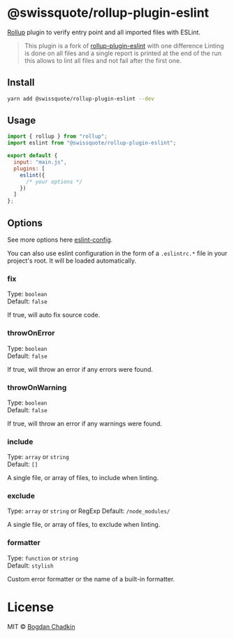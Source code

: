 # @swissquote/rollup-plugin-eslint 

[Rollup](https://github.com/rollup/rollup) plugin to verify entry point and all imported files with ESLint.

> This plugin is a fork of [rollup-plugin-eslint](https://www.npmjs.com/package/@rollup/plugin-eslint) with one difference
> Linting is done on all files and a single report is printed at the end of 
> the run this allows to lint all files and not fail after the first one.

## Install

```sh
yarn add @swissquote/rollup-plugin-eslint --dev
```

## Usage

```js
import { rollup } from "rollup";
import eslint from "@swissquote/rollup-plugin-eslint";

export default {
  input: "main.js",
  plugins: [
    eslint({
      /* your options */
    })
  ]
};
```

## Options

See more options here [eslint-config](http://eslint.org/docs/developer-guide/nodejs-api#cliengine).

You can also use eslint configuration in the form of a `.eslintrc.*` file in your project's root. It will be loaded automatically.

### fix

Type: `boolean`  
Default: `false`

If true, will auto fix source code.

### throwOnError

Type: `boolean`  
Default: `false`

If true, will throw an error if any errors were found.

### throwOnWarning

Type: `boolean`  
Default: `false`

If true, will throw an error if any warnings were found.

### include

Type: `array` or `string`  
Default: `[]`

A single file, or array of files, to include when linting.

### exclude

Type: `array` or `string` or RegExp 
Default: `/node_modules/`

A single file, or array of files, to exclude when linting.

### formatter

Type: `function` or `string`  
Default: `stylish`

Custom error formatter or the name of a built-in formatter.

# License

MIT © [Bogdan Chadkin](mailto:trysound@yandex.ru)
